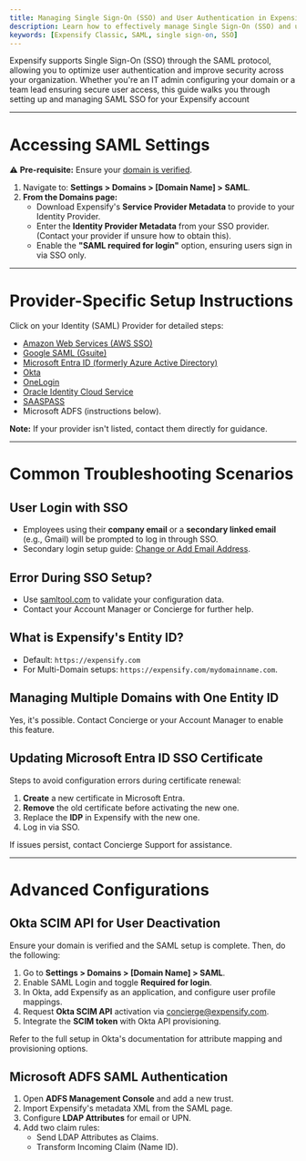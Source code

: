 ```yaml
---
title: Managing Single Sign-On (SSO) and User Authentication in Expensify
description: Learn how to effectively manage Single Sign-On (SSO) and user authentication in Expensify alongside your preferred SSO provider. 
keywords: [Expensify Classic, SAML, single sign-on, SSO]
---
```


<div id="expensify-classic" markdown="1">

Expensify supports Single Sign-On (SSO) through the SAML protocol, allowing you to optimize user authentication and improve security across your organization. Whether you're an IT admin configuring your domain or a team lead ensuring secure user access, this guide walks you through setting up and managing SAML SSO for your Expensify account

---

# Accessing SAML Settings
⚠️ **Pre-requisite:** Ensure your [domain is verified](https://help.expensify.com/articles/expensify-classic/domains/Claim-And-Verify-A-Domain#step-2-verify-domain-ownership).

1. Navigate to: **Settings > Domains > [Domain Name] > SAML**.  
2. **From the Domains page:**  
   - Download Expensify's **Service Provider Metadata** to provide to your Identity Provider.  
   - Enter the **Identity Provider Metadata** from your SSO provider. (Contact your provider if unsure how to obtain this).  
   - Enable the **"SAML required for login"** option, ensuring users sign in via SSO only.

---

# Provider-Specific Setup Instructions

Click on your Identity (SAML) Provider for detailed steps:  
- [Amazon Web Services (AWS SSO)](https://static.global.sso.amazonaws.com/app-202a715cb67cddd9/instructions/index.htm)  
- [Google SAML (Gsuite)](https://support.google.com/a/answer/7371682)  
- [Microsoft Entra ID (formerly Azure Active Directory)](https://learn.microsoft.com/en-us/entra/identity/saas-apps/expensify-tutorial)  
- [Okta](https://saml-doc.okta.com/SAML_Docs/How-to-Configure-SAML-2.0-for-Expensify.html)  
- [OneLogin](https://onelogin.service-now.com/support?id=kb_article&sys_id=e44c9e52db187410fe39dde7489619ba)  
- [Oracle Identity Cloud Service](https://docs.oracle.com/en/cloud/paas/identity-cloud/idcsc/expensify.html#Expensify)  
- [SAASPASS](https://saaspass.com/saaspass/expensify-two-factor-authentication-2fa-single-sign-on-sso-saml.html)  
- Microsoft ADFS (instructions below).  

**Note:** If your provider isn't listed, contact them directly for guidance.

---

# Common Troubleshooting Scenarios

## User Login with SSO
- Employees using their **company email** or a **secondary linked email** (e.g., Gmail) will be prompted to log in through SSO.  
- Secondary login setup guide: [Change or Add Email Address](https://help.expensify.com/articles/expensify-classic/settings/Change-or-add-email-address).

## Error During SSO Setup?
- Use [samltool.com](https://samltool.com) to validate your configuration data.  
- Contact your Account Manager or Concierge for further help.  

## What is Expensify's Entity ID?
- Default: `https://expensify.com`  
- For Multi-Domain setups: `https://expensify.com/mydomainname.com`.

## Managing Multiple Domains with One Entity ID 
Yes, it's possible. Contact Concierge or your Account Manager to enable this feature.  

## Updating Microsoft Entra ID SSO Certificate
Steps to avoid configuration errors during certificate renewal:  
1. **Create** a new certificate in Microsoft Entra.  
2. **Remove** the old certificate before activating the new one.  
3. Replace the **IDP** in Expensify with the new one.  
4. Log in via SSO.  

If issues persist, contact Concierge Support for assistance.  

---

# Advanced Configurations

## Okta SCIM API for User Deactivation
Ensure your domain is verified and the SAML setup is complete. Then, do the following:
1. Go to **Settings > Domains > [Domain Name] > SAML**.  
2. Enable SAML Login and toggle **Required for login**.  
3. In Okta, add Expensify as an application, and configure user profile mappings.  
4. Request **Okta SCIM API** activation via concierge@expensify.com.  
5. Integrate the **SCIM token** with Okta API provisioning.  

Refer to the full setup in Okta's documentation for attribute mapping and provisioning options.

## Microsoft ADFS SAML Authentication
1. Open **ADFS Management Console** and add a new trust.  
2. Import Expensify's metadata XML from the SAML page.  
3. Configure **LDAP Attributes** for email or UPN.  
4. Add two claim rules:  
   - Send LDAP Attributes as Claims.  
   - Transform Incoming Claim (Name ID). 

</div>
